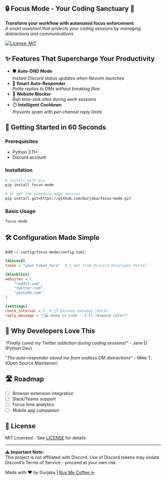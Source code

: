 ## 🔒 Focus Mode - Your Coding Sanctuary 🚀

**Transform your workflow with automated focus enforcement**  
*A smart assistant that protects your coding sessions by managing distractions and communications*

<!--[![PyPI Version](https://img.shields.io/pypi/v/focus-mode?color=blue&logo=pypi&logoColor=white)](https://pypi.org/project/focus-mode/)-->
[![License: MIT](https://img.shields.io/badge/License-MIT-yellow.svg)](https://opensource.org/licenses/MIT)
<!--[![Build Status](https://img.shields.io/github/actions/workflow/status/Gurjaka/focus-mode/build.yml?logo=github)](https://github.com/Gurjaka/focus-mode/actions)-->

## ✨ Features That Supercharge Your Productivity

- 🛡️ **Auto-DND Mode**  
  _Instant Discord status updates when Neovim launches_
- 🤖 **Smart Auto-Responder**  
  _Polite replies to DMs without breaking flow_
- 🚫 **Website Blocker**  
  _Ban time-sink sites during work sessions_
- ⏱️ **Intelligent Cooldown**  
  _Prevents spam with per-channel reply limits_

## 🚀 Getting Started in 60 Seconds

### Prerequisites
- Python 3.11+
- Discord account

### Installation
```bash
# Install with pip
pip install focus-mode

# Or get the bleeding edge version
pip install git+https://github.com/Gurjaka/focus-mode.git
```

### Basic Usage
```bash
focus-mode
```

## 🛠️ Configuration Made Simple

edit `~/.config/focus-mode/config.toml`:
```toml
[discord]
token = "your_token_here"  # 🔑 Get from Discord Developer Portal

[blocklist]
websites = [
    "reddit.com", 
    "twitter.com",
    "youtube.com"
]

[settings]
check_interval = 5  # ⏱️ Seconds between checks
reply_message = "👨💻 Deep in code - I'll respond later!" 
```


## 🌟 Why Developers Love This

_"Finally cured my Twitter addiction during coding sessions!"_ - Jane D. (Python Dev)  

_"The auto-responder saved me from endless DM distractions"_ - Mike T. (Open Source Maintainer)

## 🛣️ Roadmap

- [ ] Browser extension integration
- [ ] Slack/Teams support
- [ ] Focus time analytics
- [ ] Mobile app companion

<!--## 🤝 Contributing-->
<!---->
<!--We welcome code warriors! Please read our:-->
<!--- [Contribution Guidelines](CONTRIBUTING.md)-->
<!--- [Code of Conduct](CODE_OF_CONDUCT.md)-->
<!--- [Security Policy](SECURITY.md)-->

## 📜 License

MIT Licensed - See [LICENSE](LICENSE) for details

---

**⚠️ Important Note:**  
This project is not affiliated with Discord. Use of Discord tokens may violate Discord's Terms of Service - proceed at your own risk.

Made with ❤️ by Gurjaka | [Buy Me Coffee ☕](https://buymeacoffee.com/yourprofile)
